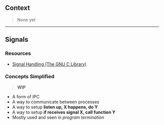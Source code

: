 
## Context

> None yet

-----

## Signals

### Resources

- [Signal Handling (The GNU C Library)](https://www.gnu.org/software/libc/manual/html_node/Signal-Handling.html)

### Concepts Simplified

> **WIP**

- A form of IPC
- A way to communicate between processes
- A way to setup **listen up, X happens, do Y**
- A way to setup **if receives signal X, call function Y**
- Mostly used and seen in *program termination*